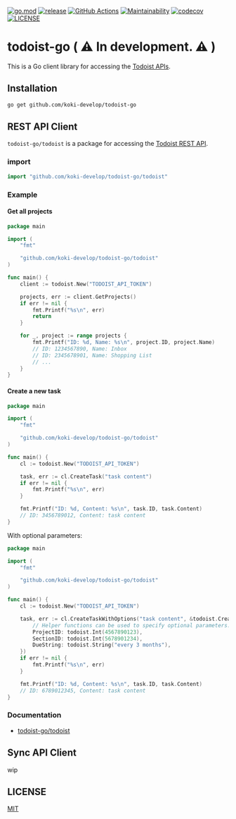 [![go.mod](https://img.shields.io/github/go-mod/go-version/koki-develop/todoist-go)](https://github.com/koki-develop/todoist-go/blob/main/go.mod)
[![release](https://img.shields.io/github/v/release/koki-develop/todoist-go)](https://github.com/koki-develop/todoist-go/releases/latest)
[![GitHub Actions](https://github.com/koki-develop/todoist-go/actions/workflows/main.yml/badge.svg)](https://github.com/koki-develop/todoist-go/actions/workflows/main.yml)
[![Maintainability](https://api.codeclimate.com/v1/badges/76287788f44794b7f701/maintainability)](https://codeclimate.com/github/koki-develop/todoist-go/maintainability)
[![codecov](https://codecov.io/gh/koki-develop/todoist-go/branch/main/graph/badge.svg)](https://codecov.io/gh/koki-develop/todoist-go)
[![LICENSE](https://img.shields.io/github/license/koki-develop/todoist-go)](./LICENSE)

# todoist-go ( :warning: In development. :warning: )

This is a Go client library for accessing the [Todoist APIs](https://developer.todoist.com/guides/#our-apis).

## Installation

```sh
go get github.com/koki-develop/todoist-go
```

## REST API Client

`todoist-go/todoist` is a package for accessing the [Todoist REST API](https://developer.todoist.com/rest/v1).

### import

```go
import "github.com/koki-develop/todoist-go/todoist"
```

### Example

#### Get all projects

```go
package main

import (
	"fmt"

	"github.com/koki-develop/todoist-go/todoist"
)

func main() {
	client := todoist.New("TODOIST_API_TOKEN")

	projects, err := client.GetProjects()
	if err != nil {
		fmt.Printf("%s\n", err)
		return
	}

	for _, project := range projects {
		fmt.Printf("ID: %d, Name: %s\n", project.ID, project.Name)
		// ID: 1234567890, Name: Inbox
		// ID: 2345678901, Name: Shopping List
		// ...
	}
}
```

#### Create a new task

```go
package main

import (
	"fmt"

	"github.com/koki-develop/todoist-go/todoist"
)

func main() {
	cl := todoist.New("TODOIST_API_TOKEN")

	task, err := cl.CreateTask("task content")
	if err != nil {
		fmt.Printf("%s\n", err)
	}

	fmt.Printf("ID: %d, Content: %s\n", task.ID, task.Content)
	// ID: 3456789012, Content: task content
}
```

With optional parameters:

```go
package main

import (
	"fmt"

	"github.com/koki-develop/todoist-go/todoist"
)

func main() {
	cl := todoist.New("TODOIST_API_TOKEN")

	task, err := cl.CreateTaskWithOptions("task content", &todoist.CreateTaskOptions{
		// Helper functions can be used to specify optional parameters.
		ProjectID: todoist.Int(4567890123),
		SectionID: todoist.Int(5678901234),
		DueString: todoist.String("every 3 months"),
	})
	if err != nil {
		fmt.Printf("%s\n", err)
	}

	fmt.Printf("ID: %d, Content: %s\n", task.ID, task.Content)
	// ID: 6789012345, Content: task content
}
```

### Documentation

- [todoist-go/todoist](https://pkg.go.dev/github.com/koki-develop/todoist-go/todoist)

## Sync API Client

<!-- TODO: add -->
wip

## LICENSE

[MIT](./LICENSE)
